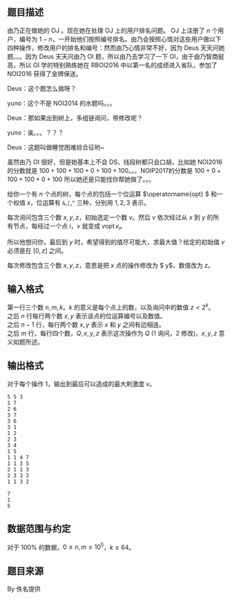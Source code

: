 ## 题目描述
由乃正在做她的 OJ 。现在她在处理 OJ 上的用户排名问题。 OJ 上注册了 $n$ 个用户，编号为 $1-n$，一开始他们按照编号排名。由乃会按照心情对这些用户做以下四种操作，修改用户的排名和编号：然而由乃心情非常不好，因为 Deus 天天问她题。。。因为 Deus 天天问由乃 OI 题，所以由乃去学习了一下 OI，由于由乃智商挺高，所以 OI 学的特别熟练她在 RBOI2016 中以第一名的成绩进入省队，参加了 NOI2016 获得了金牌保送。

Deus：这个题怎么做呀？

yuno：这个不是 NOI2014 的水题吗。。。

Deus：那如果出到树上，多组链询问，带修改呢？

yuno：诶。。。？？？

Deus：这题叫做睡觉困难综合征哟~

虽然由乃 OI 很好，但是她基本上不会 DS，线段树都只会口胡，比如她 NOI2016 的分数就是 $100+100+100+0+100+100$。。。NOIP2017的分数是 $100+0+100+100+0+100$ 所以她还是只能找你帮她做了。。。

给你一个有 $n$ 个点的树，每个点的包括一个位运算 $\operatorname{opt} $ 和一个权值 $x$，位运算有 `&`,`|`,`^` 三种，分别用 $1,2,3$ 表示。

每次询问包含三个数 $x,y,z$，初始选定一个数 $v$。然后 $v$ 依次经过从 $x$ 到 $y$ 的所有节点，每经过一个点 $i$，$v$ 就变成 $v \operatorname{opt}  x_i$。

所以他想问你，最后到 $y$ 时，希望得到的值尽可能大，求最大值？给定的初始值 $v$ 必须是在 $[0,z]$ 之间。

每次修改包含三个数 $x,y,z$，意思是把 $x$ 点的操作修改为 $ y$，数值改为 $z$。

## 输入格式

第一行三个数 $n,m,k$。$k$ 的意义是每个点上的数，以及询问中的数值 $z<2^k$。  
之后 $n$ 行每行两个数 $x,y$ 表示该点的位运算编号以及数值。  
之后 $n - 1$ 行，每行两个数 $x,y$ 表示 $x$ 和 $y$ 之间有边相连。  
之后 $m$ 行，每行四个数，$Q,x,y,z$ 表示这次操作为 $Q$ ($1$ 询问，$2$ 修改)，$x,y,z$ 意义如题所述。

## 输出格式

对于每个操作 $1$，输出到最后可以造成的最大刺激度 $v$。

```input1
5 5 3
1 7
2 6
3 7
3 6
3 1
1 2
2 3
3 4
1 5
1 1 4 7
1 1 3 5
2 1 1 3
2 3 3 3
1 1 3 2
```

```output1
7
1
5
```

## 数据范围与约定

对于 $100\%$ 的数据，$0\le n,m\le 10^5$，$k\le 64$。

## 题目来源

By 佚名提供